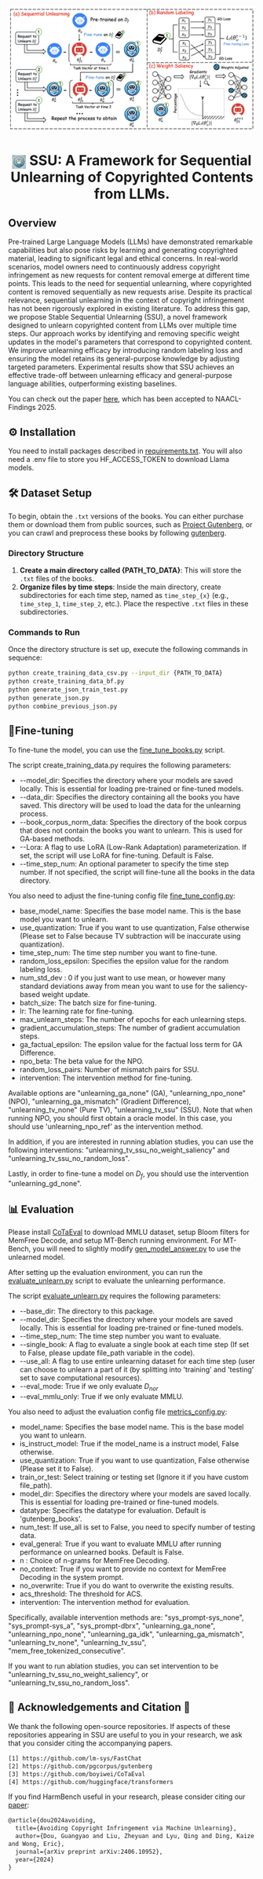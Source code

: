 <p align="center">

<img src="assets/ssu.png" alt="SSU_Unlearn"/>

</p>

<div align="center">

# <img src="assets/ssu_avatar.png" style="height: 1em; vertical-align: middle;" /> SSU: A Framework for Sequential Unlearning of Copyrighted Contents from LLMs.

</div>

<div align="center">

</div>

## Overview
 Pre-trained Large Language Models (LLMs) have demonstrated remarkable capabilities but also pose risks by learning and generating copyrighted material, leading to significant legal and ethical concerns. In real-world scenarios, model owners need to continuously address copyright infringement as new requests for content removal emerge at different time points. This leads to the need for sequential unlearning, where copyrighted content is removed sequentially as new requests arise. Despite its practical relevance, sequential unlearning in the context of copyright infringement has not been rigorously explored in existing literature. To address this gap, we propose Stable Sequential Unlearning (SSU), a novel framework designed to unlearn copyrighted content from LLMs over multiple time steps. Our approach works by identifying and removing specific weight updates in the model's parameters that correspond to copyrighted content. We improve unlearning efficacy by introducing random labeling loss and ensuring the model retains its general-purpose knowledge by adjusting targeted parameters. Experimental results show that SSU achieves an effective trade-off between unlearning efficacy and general-purpose language abilities, outperforming existing baselines.

You can check out the paper [here](https://arxiv.org/abs/2406.10952), which has been accepted to NAACL-Findings 2025.
## ⚙️ Installation
You need to install packages described in [requirements.txt](requirements.txt). You will also need
a .env file to store you HF_ACCESS_TOKEN to download Llama models.

## 🛠️ Dataset Setup

To begin, obtain the `.txt` versions of the books. You can either purchase them or download them from public sources, such as [Project Gutenberg](https://gutenberg.org/), or you can crawl and preprocess
these books by following [gutenberg](https://github.com/pgcorpus/gutenberg).

### Directory Structure
1. **Create a main directory called {PATH_TO_DATA}**: This will store the `.txt` files of the books.
2. **Organize files by time steps**: Inside the main directory, create subdirectories for each time step, named as `time_step_{x}` (e.g., `time_step_1`, `time_step_2`, etc.). Place the respective `.txt` files in these subdirectories.

### Commands to Run

Once the directory structure is set up, execute the following commands in sequence:

```bash
python create_training_data_csv.py --input_dir {PATH_TO_DATA}
python create_training_data_bf.py
python generate_json_train_test.py
python generate_json.py
python combine_previous_json.py
```

## 🏃Fine-tuning 
To fine-tune the model, you can use the [fine_tune_books.py](fine_tune_books.py) script. 

The script create_training_data.py requires the following parameters:

* --model_dir: Specifies the directory where your models are saved locally. This is essential for loading pre-trained or fine-tuned models.
* --data_dir: Specifies the directory containing all the books you have saved. This directory will be used to load the data for the unlearning process.
* --book_corpus_norm_data: Specifies the directory of the book corpus that does not contain the books you want to unlearn. This is used for GA-based methods.
* --Lora: A flag to use LoRA (Low-Rank Adaptation) parameterization. If set, the script will use LoRA for fine-tuning. Default is False.
* --time_step_num: An optional parameter to specify the time step number. If not specified, the script will fine-tune all the books in the data directory.


You also need to adjust the fine-tuning config file [fine_tune_config.py](config/fine_tune_config.py):
* base_model_name: Specifies the base model name. This is the base model you want to unlearn.
* use_quantization: True if you want to use quantization, False otherwise (Please set to False because TV subtraction will be inaccurate using quantization).
* time_step_num: The time step number you want to fine-tune.
* random_loss_epsilon: Specifies the epsilon value for the random labeling loss.
* num_std_dev : 0 if you just want to use mean, or however many standard deviations away from mean you want to use for the saliency-based weight update.
* batch_size: The batch size for fine-tuning.
* lr: The learning rate for fine-tuning.
* max_unlearn_steps: The number of epochs for each unlearning steps.
* gradient_accumulation_steps: The number of gradient accumulation steps.
* ga_factual_epsilon: The epsilon value for the factual loss term for GA Difference.
* npo_beta: The beta value for the NPO.
* random_loss_pairs: Number of mismatch pairs for SSU.
* intervention: The intervention method for fine-tuning. 

Available options are "unlearning_ga_none" (GA), "unlearning_npo_none" (NPO), "unlearning_ga_mismatch" (Gradient Difference), "unlearning_tv_none" (Pure TV),
"unlearning_tv_ssu" (SSU). Note that when running NPO, you should first obtain a oracle model. In this case, you should use 
'unlearning_npo_ref' as the intervention method. 

In addition, if you are interested in running ablation studies, you can use the following interventions:
"unlearning_tv_ssu_no_weight_saliency" and "unlearning_tv_ssu_no_random_loss".


Lastly, in order to fine-tune a model on $D_f$, you should use the intervention "unlearning_gd_none". 


## 📊 Evaluation

Please install [CoTaEval](https://github.com/boyiwei/CoTaEval/tree/main) to download MMLU dataset,
setup Bloom filters for MemFree Decode, and setup MT-Bench running environment. For MT-Bench, you will need to 
slightly modify [gen_model_answer.py](https://github.com/boyiwei/CoTaEval/blob/main/eval/FastChat_new/fastchat/llm_judge/gen_model_answer.py) to 
use the unlearned model. 

After setting up the evaluation environment, you can run the [evaluate_unlearn.py](evaluate_unlearn.py) script to evaluate the unlearning performance.

The script [evaluate_unlearn.py](evaluate_unlearn.py) requires the following parameters:
* --base_dir: The directory to this package.
* --model_dir: Specifies the directory where your models are saved locally. This is essential for loading pre-trained or fine-tuned models.
* --time_step_num: The time step number you want to evaluate.
* --single_book: A flag to evaluate a single book at each time step (If set to False, please update file_path variable in the code).
* --use_all: A flag to use entire unlearning dataset for each time step (user can choose to unlearn a part of it (by splitting into 'training' and 'testing' set to save computational resources). 
* --eval_mode: True if we only evaluate $D_{nor}$
* --eval_mmlu_only: True if we only evaluate MMLU.

You also need to adjust the evaluation config file [metrics_config.py](config/metrics_config.py):
* model_name: Specifies the base model name. This is the base model you want to unlearn.
* is_instruct_model: True if the model_name is a instruct model, False otherwise.
* use_quantization: True if you want to use quantization, False otherwise (Please set it to False).
* train_or_test: Select training or testing set (Ignore it if you have custom file_path).
* model_dir: Specifies the directory where your models are saved locally. This is essential for loading pre-trained or fine-tuned models.
* datatype: Specifies the datatype for evaluation. Default is 'gutenberg_books'.
* num_test: If use_all is set to False, you need to specify number of testing data.
* eval_general: True if you want to evaluate MMLU after running performance on unlearned books. Default is False.
* n : Choice of n-grams for MemFree Decoding.
* no_context: True if you want to provide no context for MemFree Decoding in the system prompt.
* no_overwrite: True if you do want to overwrite the existing results.
* acs_threshold: The threshold for ACS.
* intervention: The intervention method for evaluation.

Specifically, available intervention methods are: "sys_prompt-sys_none", "sys_prompt-sys_a", "sys_prompt-dbrx",
"unlearning_ga_none", "unlearning_npo_none", "unlearning_ga_idk", "unlearning_ga_mismatch",
"unlearning_tv_none", "unlearning_tv_ssu", "mem_free_tokenized_consecutive".

If you want to run ablation studies, you can set intervention to be "unlearning_tv_ssu_no_weight_saliency",
  or  "unlearning_tv_ssu_no_random_loss".


## 🙏 Acknowledgements and Citation 🙏

We thank the following open-source repositories. If aspects of these repositories appearing in SSU are useful to you in your research, we ask that you consider citing the accompanying papers.
```angular2html
[1] https://github.com/lm-sys/FastChat
[2] https://github.com/pgcorpus/gutenberg
[3] https://github.com/boyiwei/CoTaEval
[4] https://github.com/huggingface/transformers
```

If you find HarmBench useful in your research, please consider citing our [paper](https://arxiv.org/abs/2402.04249):
```
@article{dou2024avoiding,
  title={Avoiding Copyright Infringement via Machine Unlearning},
  author={Dou, Guangyao and Liu, Zheyuan and Lyu, Qing and Ding, Kaize and Wong, Eric},
  journal={arXiv preprint arXiv:2406.10952},
  year={2024}
}
```
